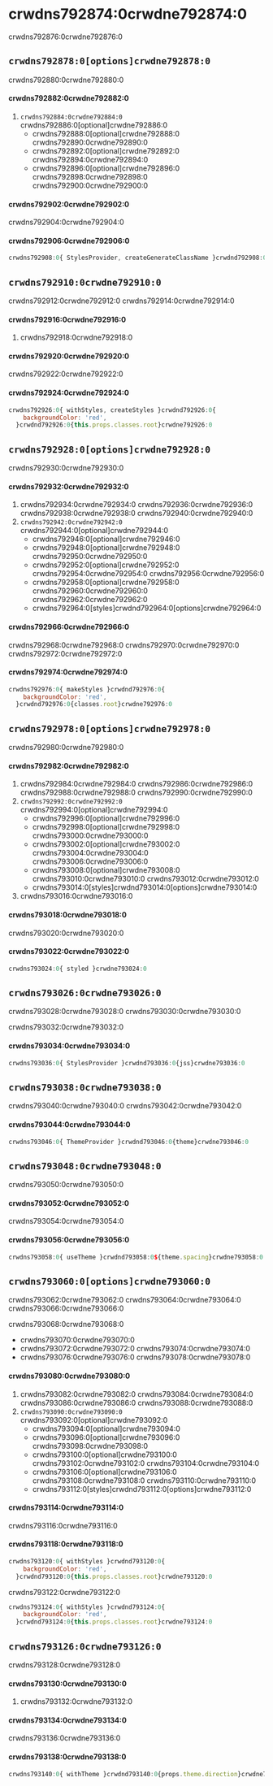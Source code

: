 # crwdns792874:0crwdne792874:0

<p class="description">crwdns792876:0crwdne792876:0</p>

## `crwdns792878:0[options]crwdne792878:0`

crwdns792880:0crwdne792880:0

#### crwdns792882:0crwdne792882:0

1. `crwdns792884:0crwdne792884:0` crwdns792886:0[optional]crwdne792886:0 
    - crwdns792888:0[optional]crwdne792888:0 crwdns792890:0crwdne792890:0
    - crwdns792892:0[optional]crwdne792892:0 crwdns792894:0crwdne792894:0
    - crwdns792896:0[optional]crwdne792896:0 crwdns792898:0crwdne792898:0 crwdns792900:0crwdne792900:0

#### crwdns792902:0crwdne792902:0

crwdns792904:0crwdne792904:0

#### crwdns792906:0crwdne792906:0

```jsx
crwdns792908:0{ StylesProvider, createGenerateClassName }crwdnd792908:0{generateClassName}crwdne792908:0
```

## `crwdns792910:0crwdne792910:0`

crwdns792912:0crwdne792912:0 crwdns792914:0crwdne792914:0

#### crwdns792916:0crwdne792916:0

1. crwdns792918:0crwdne792918:0

#### crwdns792920:0crwdne792920:0

crwdns792922:0crwdne792922:0

#### crwdns792924:0crwdne792924:0

```jsx
crwdns792926:0{ withStyles, createStyles }crwdnd792926:0{
    backgroundColor: 'red',
  }crwdnd792926:0{this.props.classes.root}crwdne792926:0
```

## `crwdns792928:0[options]crwdne792928:0`

crwdns792930:0crwdne792930:0

#### crwdns792932:0crwdne792932:0

1. crwdns792934:0crwdne792934:0 crwdns792936:0crwdne792936:0 crwdns792938:0crwdne792938:0 crwdns792940:0crwdne792940:0
2. `crwdns792942:0crwdne792942:0` crwdns792944:0[optional]crwdne792944:0 
    - crwdns792946:0[optional]crwdne792946:0
    - crwdns792948:0[optional]crwdne792948:0 crwdns792950:0crwdne792950:0
    - crwdns792952:0[optional]crwdne792952:0 crwdns792954:0crwdne792954:0 crwdns792956:0crwdne792956:0
    - crwdns792958:0[optional]crwdne792958:0 crwdns792960:0crwdne792960:0 crwdns792962:0crwdne792962:0
    - crwdns792964:0[styles]crwdnd792964:0[options]crwdne792964:0

#### crwdns792966:0crwdne792966:0

crwdns792968:0crwdne792968:0 crwdns792970:0crwdne792970:0 crwdns792972:0crwdne792972:0

#### crwdns792974:0crwdne792974:0

```jsx
crwdns792976:0{ makeStyles }crwdnd792976:0{
    backgroundColor: 'red',
  }crwdnd792976:0{classes.root}crwdne792976:0
```

## `crwdns792978:0[options]crwdne792978:0`

crwdns792980:0crwdne792980:0

#### crwdns792982:0crwdne792982:0

1. crwdns792984:0crwdne792984:0 crwdns792986:0crwdne792986:0 crwdns792988:0crwdne792988:0 crwdns792990:0crwdne792990:0
2. `crwdns792992:0crwdne792992:0` crwdns792994:0[optional]crwdne792994:0 
    - crwdns792996:0[optional]crwdne792996:0
    - crwdns792998:0[optional]crwdne792998:0 crwdns793000:0crwdne793000:0
    - crwdns793002:0[optional]crwdne793002:0 crwdns793004:0crwdne793004:0 crwdns793006:0crwdne793006:0
    - crwdns793008:0[optional]crwdne793008:0 crwdns793010:0crwdne793010:0 crwdns793012:0crwdne793012:0
    - crwdns793014:0[styles]crwdnd793014:0[options]crwdne793014:0
3. crwdns793016:0crwdne793016:0

#### crwdns793018:0crwdne793018:0

crwdns793020:0crwdne793020:0

#### crwdns793022:0crwdne793022:0

```jsx
crwdns793024:0{ styled }crwdne793024:0
```

## `crwdns793026:0crwdne793026:0`

crwdns793028:0crwdne793028:0 crwdns793030:0crwdne793030:0

crwdns793032:0crwdne793032:0

#### crwdns793034:0crwdne793034:0

```jsx
crwdns793036:0{ StylesProvider }crwdnd793036:0{jss}crwdne793036:0
```

## `crwdns793038:0crwdne793038:0`

crwdns793040:0crwdne793040:0 crwdns793042:0crwdne793042:0

#### crwdns793044:0crwdne793044:0

```jsx
crwdns793046:0{ ThemeProvider }crwdnd793046:0{theme}crwdne793046:0
```

## `crwdns793048:0crwdne793048:0`

crwdns793050:0crwdne793050:0

#### crwdns793052:0crwdne793052:0

crwdns793054:0crwdne793054:0

#### crwdns793056:0crwdne793056:0

```jsx
crwdns793058:0{ useTheme }crwdnd793058:0${theme.spacing}crwdne793058:0
```

## `crwdns793060:0[options]crwdne793060:0`

crwdns793062:0crwdne793062:0 crwdns793064:0crwdne793064:0 crwdns793066:0crwdne793066:0

crwdns793068:0crwdne793068:0

- crwdns793070:0crwdne793070:0
- crwdns793072:0crwdne793072:0 crwdns793074:0crwdne793074:0
- crwdns793076:0crwdne793076:0 crwdns793078:0crwdne793078:0

#### crwdns793080:0crwdne793080:0

1. crwdns793082:0crwdne793082:0 crwdns793084:0crwdne793084:0 crwdns793086:0crwdne793086:0 crwdns793088:0crwdne793088:0
2. `crwdns793090:0crwdne793090:0` crwdns793092:0[optional]crwdne793092:0 
    - crwdns793094:0[optional]crwdne793094:0
    - crwdns793096:0[optional]crwdne793096:0 crwdns793098:0crwdne793098:0
    - crwdns793100:0[optional]crwdne793100:0 crwdns793102:0crwdne793102:0 crwdns793104:0crwdne793104:0
    - crwdns793106:0[optional]crwdne793106:0 crwdns793108:0crwdne793108:0 crwdns793110:0crwdne793110:0
    - crwdns793112:0[styles]crwdnd793112:0[options]crwdne793112:0

#### crwdns793114:0crwdne793114:0

crwdns793116:0crwdne793116:0

#### crwdns793118:0crwdne793118:0

```jsx
crwdns793120:0{ withStyles }crwdnd793120:0{
    backgroundColor: 'red',
  }crwdnd793120:0{this.props.classes.root}crwdne793120:0
```

crwdns793122:0crwdne793122:0

```jsx
crwdns793124:0{ withStyles }crwdnd793124:0{
    backgroundColor: 'red',
  }crwdnd793124:0{this.props.classes.root}crwdne793124:0
```

## `crwdns793126:0crwdne793126:0`

crwdns793128:0crwdne793128:0

#### crwdns793130:0crwdne793130:0

1. crwdns793132:0crwdne793132:0

#### crwdns793134:0crwdne793134:0

crwdns793136:0crwdne793136:0

#### crwdns793138:0crwdne793138:0

```jsx
crwdns793140:0{ withTheme }crwdnd793140:0{props.theme.direction}crwdne793140:0
```
